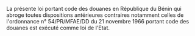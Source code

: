 La présente loi portant code des douanes en
République du Bénin qui abroge toutes dispositions antérieures
contraires notamment celles de l'ordonnance n° 54/PR/MFAE/DD du 21
novembre 1966 portant code des douanes est exécuté comme loi de
l'Etat.